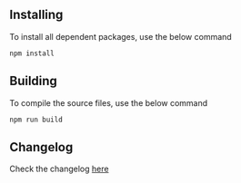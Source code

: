 

## Installing

To install all dependent packages, use the below command

```
npm install
```

## Building

To compile the source files, use the below command

```
npm run build
```
## Changelog

Check the changelog [here](https://github.com/syncfusion/ej2-react-grids/blob/master/CHANGELOG.md)